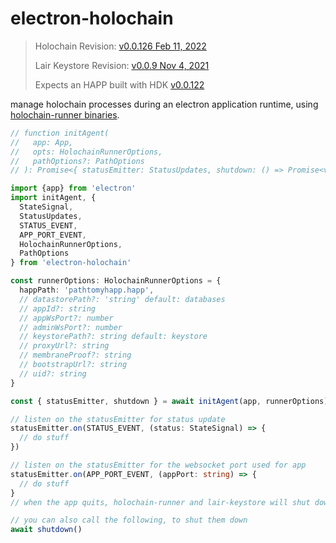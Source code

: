 # electron-holochain

> Holochain Revision: [v0.0.126 Feb 11, 2022](https://github.com/holochain/holochain/releases/tag/holochain-0.0.126)
> 
> Lair Keystore Revision: [v0.0.9 Nov 4, 2021](https://github.com/holochain/lair/releases/tag/v0.0.9)
>
> Expects an HAPP built with HDK [v0.0.122](https://docs.rs/hdk/0.0.122/hdk/index.html)

manage holochain processes during an electron application runtime, using [holochain-runner binaries](https://github.com/Sprillow/holochain-runner).

```typescript
// function initAgent(
//   app: App,
//   opts: HolochainRunnerOptions,
//   pathOptions?: PathOptions
// ): Promise<{ statusEmitter: StatusUpdates, shutdown: () => Promise<void> }>

import {app} from 'electron'
import initAgent, {
  StateSignal,
  StatusUpdates,
  STATUS_EVENT,
  APP_PORT_EVENT,
  HolochainRunnerOptions,
  PathOptions
} from 'electron-holochain'

const runnerOptions: HolochainRunnerOptions = {
  happPath: 'pathtomyhapp.happ',
  // datastorePath?: 'string' default: databases
  // appId?: string
  // appWsPort?: number
  // adminWsPort?: number
  // keystorePath?: string default: keystore
  // proxyUrl?: string
  // membraneProof?: string
  // bootstrapUrl?: string
  // uid?: string
}

const { statusEmitter, shutdown } = await initAgent(app, runnerOptions)

// listen on the statusEmitter for status update
statusEmitter.on(STATUS_EVENT, (status: StateSignal) => {
  // do stuff
})

// listen on the statusEmitter for the websocket port used for app
statusEmitter.on(APP_PORT_EVENT, (appPort: string) => {
  // do stuff
}
// when the app quits, holochain-runner and lair-keystore will shut down automatically

// you can also call the following, to shut them down
await shutdown()
```
